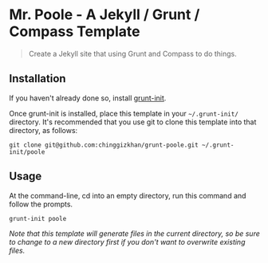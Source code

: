 # Mr. Poole - A Jekyll / Grunt / Compass Template

> Create a Jekyll site that using Grunt and Compass to do things.

[grunt-init]: http://gruntjs.com/project-scaffolding

## Installation
If you haven't already done so, install [grunt-init][].

Once grunt-init is installed, place this template in your `~/.grunt-init/` directory. It's recommended that you use git to clone this template into that directory, as follows:

```
git clone git@github.com:chinggizkhan/grunt-poole.git ~/.grunt-init/poole
```

## Usage

At the command-line, cd into an empty directory, run this command and follow the prompts.

```
grunt-init poole
```

_Note that this template will generate files in the current directory, so be sure to change to a new directory first if you don't want to overwrite existing files._
